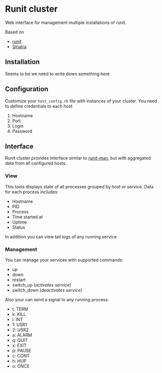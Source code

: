 # Runit cluster

Web interface for management multiple installations of runit.

Based on
* [runit](http://smarden.org/runit/)
* [Sinatra](http://www.sinatrarb.com/)

## Installation

Seems to be we need to write down something here

## Configuration

Customize your `host_config.rb` file with instances of your cluster.
You need to define credentials to each host
1. Hostname
2. Port
3. Login
4. Password

## Interface

Runit cluster provides interface similar to [runit-man](https://github.com/Undev/runit-man), but with aggregated data from all configured hosts.

### View

This tools displays state of all processes grouped by host or service.
Data for each process includes:
* Hostname
* PID
* Process
* Time started at
* Uptime
* Status

In addition you can view tail logs of any running service

### Management

You can manage your services with supported commands:
* up
* down
* restart
* switch\_up (*activates service*)
* switch\_down (*deactivates service*)

Also your can send a signal to any running process:
* t: TERM
* k: KILL
* i: INT
* 1: USR1
* 2: USR2
* a: ALARM
* q: QUIT
* x: EXIT
* p: PAUSE
* c: CONT
* h: HUP
* o: ONCE
